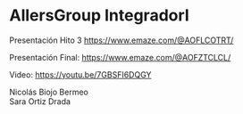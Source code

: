 # AllersGroup IntegradorI

Presentación Hito 3
https://www.emaze.com/@AOFLCOTRT/

Presentación Final: https://www.emaze.com/@AOFZTCLCL/

Video: https://youtu.be/7GBSFI6DQGY

Nicolás Biojo Bermeo <br/>
Sara Ortiz Drada
